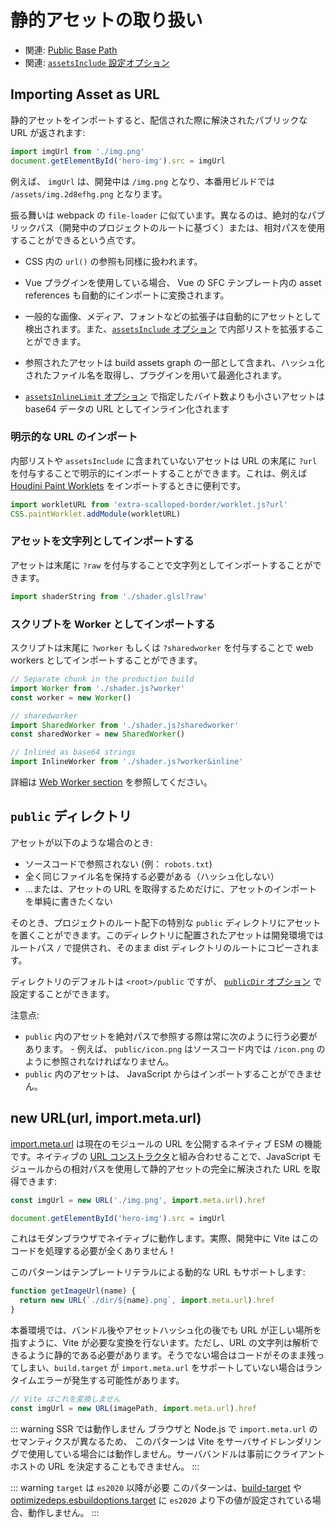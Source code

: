 # 静的アセットの取り扱い

- 関連: [Public Base Path](./build#public-base-path)
- 関連: [`assetsInclude` 設定オプション](/config/shared-options.md#assetsinclude)

## Importing Asset as URL

静的アセットをインポートすると、配信された際に解決されたパブリックな URL が返されます:

```js
import imgUrl from './img.png'
document.getElementById('hero-img').src = imgUrl
```

例えば、 `imgUrl` は、開発中は `/img.png` となり、本番用ビルドでは `/assets/img.2d8efhg.png` となります。

振る舞いは webpack の `file-loader` に似ています。異なるのは、絶対的なパブリックパス（開発中のプロジェクトのルートに基づく）または、相対パスを使用することができるという点です。

- CSS 内の `url()` の参照も同様に扱われます。

- Vue プラグインを使用している場合、 Vue の SFC テンプレート内の asset references も自動的にインポートに変換されます。

- 一般的な画像、メディア、フォントなどの拡張子は自動的にアセットとして検出されます。また、[`assetsInclude` オプション](/config/shared-options.md#assetsinclude) で内部リストを拡張することができます。

- 参照されたアセットは build assets graph の一部として含まれ、ハッシュ化されたファイル名を取得し、プラグインを用いて最適化されます。

- [`assetsInlineLimit` オプション](/config/build-options.md#build-assetsinlinelimit) で指定したバイト数よりも小さいアセットは base64 データの URL としてインライン化されます

### 明示的な URL のインポート

内部リストや `assetsInclude` に含まれていないアセットは URL の末尾に `?url` を付与することで明示的にインポートすることができます。これは、例えば [Houdini Paint Worklets](https://houdini.how/usage) をインポートするときに便利です。

```js
import workletURL from 'extra-scalloped-border/worklet.js?url'
CSS.paintWorklet.addModule(workletURL)
```

### アセットを文字列としてインポートする

アセットは末尾に `?raw` を付与することで文字列としてインポートすることができます。

```js
import shaderString from './shader.glsl?raw'
```

### スクリプトを Worker としてインポートする

スクリプトは末尾に `?worker` もしくは `?sharedworker` を付与することで web workers としてインポートすることができます。

```js
// Separate chunk in the production build
import Worker from './shader.js?worker'
const worker = new Worker()
```

```js
// sharedworker
import SharedWorker from './shader.js?sharedworker'
const sharedWorker = new SharedWorker()
```

```js
// Inlined as base64 strings
import InlineWorker from './shader.js?worker&inline'
```

詳細は [Web Worker section](./features.md#web-workers) を参照してください。

## `public` ディレクトリ

アセットが以下のような場合のとき:

- ソースコードで参照されない (例： `robots.txt`)
- 全く同じファイル名を保持する必要がある（ハッシュ化しない）
- …または、アセットの URL を取得するためだけに、アセットのインポートを単純に書きたくない

そのとき、プロジェクトのルート配下の特別な `public` ディレクトリにアセットを置くことができます。このディレクトリに配置されたアセットは開発環境ではルートパス `/` で提供され、そのまま dist ディレクトリのルートにコピーされます。

ディレクトリのデフォルトは `<root>/public` ですが、 [`publicDir` オプション](/config/shared-options.md#publicdir) で設定することができます。

注意点:

- `public` 内のアセットを絶対パスで参照する際は常に次のように行う必要があります。 - 例えば、 `public/icon.png` はソースコード内では `/icon.png` のように参照されなければなりません。
- `public` 内のアセットは、 JavaScript からはインポートすることができません。

## new URL(url, import.meta.url)

[import.meta.url](https://developer.mozilla.org/en-US/docs/Web/JavaScript/Reference/Statements/import.meta) は現在のモジュールの URL を公開するネイティブ ESM の機能です。ネイティブの [URL コンストラクタ](https://developer.mozilla.org/en-US/docs/Web/API/URL)と組み合わせることで、JavaScript モジュールからの相対パスを使用して静的アセットの完全に解決された URL を取得できます:

```js
const imgUrl = new URL('./img.png', import.meta.url).href

document.getElementById('hero-img').src = imgUrl
```

これはモダンブラウザでネイティブに動作します。実際、開発中に Vite はこのコードを処理する必要が全くありません！

このパターンはテンプレートリテラルによる動的な URL もサポートします:

```js
function getImageUrl(name) {
  return new URL(`./dir/${name}.png`, import.meta.url).href
}
```

本番環境では、バンドル後やアセットハッシュ化の後でも URL が正しい場所を指すように、Vite が必要な変換を行ないます。ただし、URL の文字列は解析できるように静的である必要があります。そうでない場合はコードがそのまま残ってしまい、`build.target` が `import.meta.url` をサポートしていない場合はランタイムエラーが発生する可能性があります。

```js
// Vite はこれを変換しません
const imgUrl = new URL(imagePath, import.meta.url).href
```

::: warning SSR では動作しません
ブラウザと Node.js で `import.meta.url` のセマンティクスが異なるため、 このパターンは Vite をサーバサイドレンダリングで使用している場合には動作しません。サーババンドルは事前にクライアントホストの URL を決定することもできません。
:::

::: warning `target` は `es2020` 以降が必要
このパターンは、[build-target](/config/build-options.md#build-target) や [optimizedeps.esbuildoptions.target](/config/dep-optimization-options.md#optimizedeps-esbuildoptions) に `es2020` より下の値が設定されている場合、動作しません。
:::

